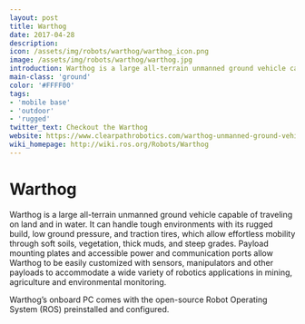 ```yaml
---
layout: post
title: Warthog
date: 2017-04-28
description:
icon: /assets/img/robots/warthog/warthog_icon.png
image: /assets/img/robots/warthog/warthog.jpg
introduction: Warthog is a large all-terrain unmanned ground vehicle capable of traveling on land and in water.
main-class: 'ground'
color: '#FFFF00'
tags:
- 'mobile base'
- 'outdoor'
- 'rugged'
twitter_text: Checkout the Warthog
website: https://www.clearpathrobotics.com/warthog-unmanned-ground-vehicle-robot/
wiki_homepage: http://wiki.ros.org/Robots/Warthog
---
```


# Warthog

Warthog is a large all-terrain unmanned ground vehicle capable of traveling on land and in water.
It can handle tough environments with its rugged build, low ground pressure, and traction tires, which allow effortless mobility through soft soils, vegetation, thick muds, and steep grades.
Payload mounting plates and accessible power and communication ports allow Warthog to be easily customized with sensors, manipulators and other payloads to accommodate a wide variety of robotics applications in mining, agriculture and environmental monitoring.

Warthog’s onboard PC comes with the open-source Robot Operating System (ROS) preinstalled and configured.
